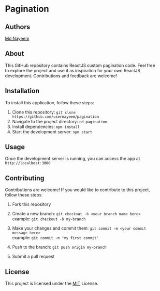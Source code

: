 # Pagination

## Authors

 [Md Nayeem](https://www.github.com/usernayeem)

## About

This GitHub repository contains ReactJS custom pagination code. Feel free to explore the project and use it as inspiration for your own ReactJS development. Contributions and feedback are welcome! 

## Installation

To install this application, follow these steps:

1. Clone this repository: `git clone https://github.com/usernayeem/pagination`
2. Navigate to the project directory: `cd pagination`
3. Install dependencies: `npm install`
4. Start the development server: `npm start`

## Usage

Once the development server is running, you can access the app at `http://localhost:3000`

## Contributing

Contributions are welcome! If you would like to contribute to this project, follow these steps:

1. Fork this repository

2. Create a new branch: `git checkout -b <your branch name here>` \
                example: `git checkout -b my-branch`

3. Make your changes and commit them: `git commit -m <your commit message here>` \
                example: `git commit -m "my first commit"`

4. Push to the branch: `git push origin my-branch`

5. Submit a pull request

## License

This project is licensed under the [MIT](LICENSE) License.
